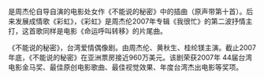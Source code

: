 

是周杰伦自导自演的电影处女作《不能说的秘密》中的插曲（原声带第十首）。后来发展成情歌《彩虹》，《彩虹》是周杰伦2007年专辑《我很忙》的第二波抒情主打，这首歌同样是电影《命运呼叫转移》的片尾曲。

《不能说的秘密》，台湾爱情偶像剧。由周杰伦、黄秋生、桂纶镁主演。截止2007年底，《不能说的秘密》在亚洲票房接近960万美元。该剧荣获2007年
44届台湾电影金马奖、最佳原创电影歌曲、最佳视觉效果、年度台湾杰出电影等奖项。

